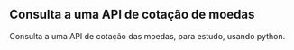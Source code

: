 ## Consulta a uma API de cotação de moedas

Consulta a uma API de cotação das moedas, para estudo, usando python.
